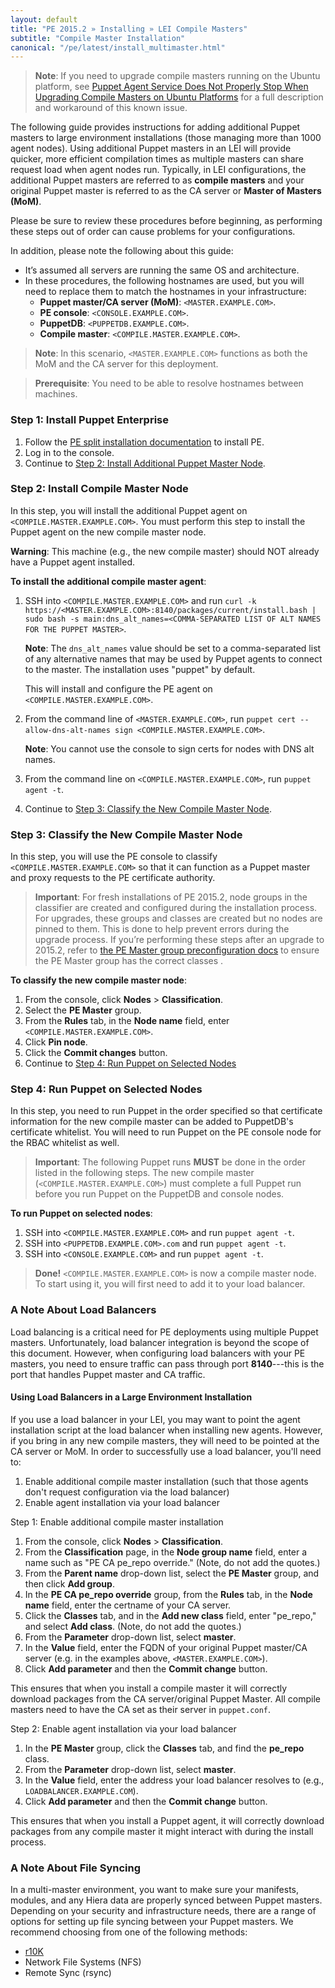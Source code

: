 ```yaml
---
layout: default
title: "PE 2015.2 » Installing » LEI Compile Masters"
subtitle: "Compile Master Installation"
canonical: "/pe/latest/install_multimaster.html"
---
```


>**Note**: If you need to upgrade compile masters running on the Ubuntu platform, see [Puppet Agent Service Does Not Properly Stop When Upgrading Compile Masters on Ubuntu Platforms](./release_notes_known_issues.html#puppet-agent-service-does-not-properly-stop-when-upgrading-compile-masters-on-ubuntu-platforms) for a full description and workaround of this known issue.

The following guide provides instructions for adding additional Puppet masters to large environment installations (those managing more than 1000 agent nodes). Using additional Puppet masters in an LEI will provide quicker, more efficient compilation times as multiple masters can share request load when agent nodes run. Typically, in LEI configurations, the additional Puppet masters are referred to as **compile masters** and your original Puppet master is referred to as the CA server or **Master of Masters (MoM)**.

Please be sure to review these procedures before beginning, as performing these steps out of order can cause problems for your configurations.

In addition, please note the following about this guide:

- It’s assumed all servers are running the same OS and architecture.
- In these procedures, the following hostnames are used, but you will need to replace them to match the hostnames in your infrastructure:
   - **Puppet master/CA server (MoM)**: `<MASTER.EXAMPLE.COM>`.
   - **PE console**: `<CONSOLE.EXAMPLE.COM>`.
   - **PuppetDB**: `<PUPPETDB.EXAMPLE.COM>`.
   - **Compile master**: `<COMPILE.MASTER.EXAMPLE.COM>`.

> **Note**: In this scenario, `<MASTER.EXAMPLE.COM>` functions as both the MoM and the CA server for this deployment.

> **Prerequisite**: You need to be able to resolve hostnames between machines.

### Step 1: Install Puppet Enterprise

1. Follow the [PE split installation documentation](./install_pe_split.html) to install PE.
2. Log in to the console.
3. Continue to [Step 2: Install Additional Puppet Master Node](./install_multimaster.html#step-2-install-compile-master-node).

### Step 2: Install Compile Master Node

In this step, you will install the additional Puppet agent on `<COMPILE.MASTER.EXAMPLE.COM>`. You must perform this step to install the Puppet agent on the new compile master node.

**Warning**: This machine (e.g., the new compile master) should NOT already have a Puppet agent installed.

**To install the additional compile master agent**:

1. SSH into `<COMPILE.MASTER.EXAMPLE.COM>` and run `curl -k https://<MASTER.EXAMPLE.COM>:8140/packages/current/install.bash | sudo bash -s main:dns_alt_names=<COMMA-SEPARATED LIST OF ALT NAMES FOR THE PUPPET MASTER>`.

   **Note**: The `dns_alt_names` value should be set to a comma-separated list of any alternative names that may be used by Puppet agents to connect to the master. The installation uses "puppet" by default.

   This will install and configure the PE agent on `<COMPILE.MASTER.EXAMPLE.COM>`.

2. From the command line of `<MASTER.EXAMPLE.COM>`, run `puppet cert --allow-dns-alt-names sign <COMPILE.MASTER.EXAMPLE.COM>`.

   **Note**: You cannot use the console to sign certs for nodes with DNS alt names.

3. From the command line on `<COMPILE.MASTER.EXAMPLE.COM>`, run `puppet agent -t`.

4. Continue to [Step 3: Classify the New Compile Master Node](#step-3-classify-the-new-compile-master-node).

### Step 3: Classify the New Compile Master Node

[classification]: ./images/quick/classification.png

In this step, you will use the PE console to classify `<COMPILE.MASTER.EXAMPLE.COM>` so that it can function as a Puppet master and proxy requests to the PE certificate authority.

> **Important**: For fresh installations of PE 2015.2, node groups in the classifier are created and configured during the installation process. For upgrades, these groups and classes are created but no nodes are pinned to them. This is done to help prevent errors during the upgrade process. If you’re performing these steps after an upgrade to 2015.2, refer to [the PE Master group preconfiguration docs](./console_classes_groups_preconfigured_groups.html#the-pe-master-group) to ensure the PE Master group has the correct classes .

**To classify the new compile master node**:

1. From the console, click __Nodes__ > __Classification__.
2. Select the __PE Master__ group.
3. From the __Rules__ tab, in the __Node name__ field, enter `<COMPILE.MASTER.EXAMPLE.COM>`.
4. Click __Pin node__.
5. Click the __Commit changes__ button.
6. Continue to [Step 4: Run Puppet on Selected Nodes](#step-4-run-puppet-on-selected-nodes)

### Step 4: Run Puppet on Selected Nodes

In this step, you need to run Puppet in the order specified so that certificate information for the new compile master can be added to PuppetDB's certificate whitelist. You will need to run Puppet on the PE console node for the RBAC whitelist as well.

>**Important**: The following Puppet runs **MUST** be done in the order listed in the following steps. The new compile master (`<COMPILE.MASTER.EXAMPLE.COM>`) must complete a full Puppet run before you run Puppet on the PuppetDB and console nodes.

**To run Puppet on selected nodes**:

1. SSH into `<COMPILE.MASTER.EXAMPLE.COM>` and run `puppet agent -t`.
2. SSH into `<PUPPETDB.EXAMPLE.COM>.com` and run `puppet agent -t`.
3. SSH into `<CONSOLE.EXAMPLE.COM>` and run `puppet agent -t`.

> **Done!** `<COMPILE.MASTER.EXAMPLE.COM>` is now a compile master node. To start using it, you will first need to add it to your load balancer.

### A Note About Load Balancers

Load balancing is a critical need for PE deployments using multiple Puppet masters. Unfortunately, load balancer integration is beyond the scope of this document. However, when configuring load balancers with your PE masters, you need to ensure traffic can pass through port **8140**---this is the port that handles Puppet master and CA traffic.

#### Using Load Balancers in a Large Environment Installation

If you use a load balancer in your LEI, you may want to point the agent installation script at the load balancer when installing new agents. However, if you bring in any new compile masters, they will need to be pointed at the CA server or MoM. In order to successfully use a load balancer, you'll need to:

1. Enable additional compile master installation (such that those agents don't request configuration via the load balancer) 
2. Enable agent installation via your load balancer

Step 1: Enable additional compile master installation

1. From the console, click __Nodes__ > __Classification__.
2. From the __Classification__ page, in the __Node group name__ field, enter a name such as "PE CA pe\_repo override." (Note, do not add the quotes.)
3. From the __Parent name__ drop-down list, select the __PE Master__ group, and then click __Add group__.
4. In the __PE CA pe_repo override__ group, from the __Rules__ tab, in the __Node name__ field, enter the certname of your CA server.
5. Click the __Classes__ tab, and in the __Add new class__ field, enter "pe\_repo," and select __Add class__. (Note, do not add the quotes.)
6. From the __Parameter__ drop-down list, select __master__.
7. In the __Value__ field, enter the FQDN of your original Puppet master/CA server (e.g. in the examples above, `<MASTER.EXAMPLE.COM>`).
8. Click __Add parameter__ and then the __Commit change__ button.

This ensures that when you install a compile master it will correctly download packages from the CA server/original Puppet Master. All compile masters need to have the CA set as their server in `puppet.conf`. 

Step 2: Enable agent installation via your load balancer  

1. In the __PE Master__ group, click the __Classes__ tab, and find the __pe_repo__ class.
2. From the __Parameter__ drop-down list, select __master__.
3. In the __Value__ field, enter the address your load balancer resolves to (e.g., `LOADBALANCER.EXAMPLE.COM`).
4. Click __Add parameter__ and then the __Commit change__ button.

This ensures that when you install a Puppet agent, it will correctly download packages from any compile master it might interact with during the install process.

### A Note About File Syncing

In a multi-master environment, you want to make sure your manifests, modules, and any Hiera data are properly synced between Puppet masters.  Depending on your security and infrastructure needs, there are a range of options for setting up file syncing between your Puppet masters. We recommend choosing from one of the following methods:

- [r10K](./r10k.html)
- Network File Systems (NFS)
- Remote Sync (rsync)



